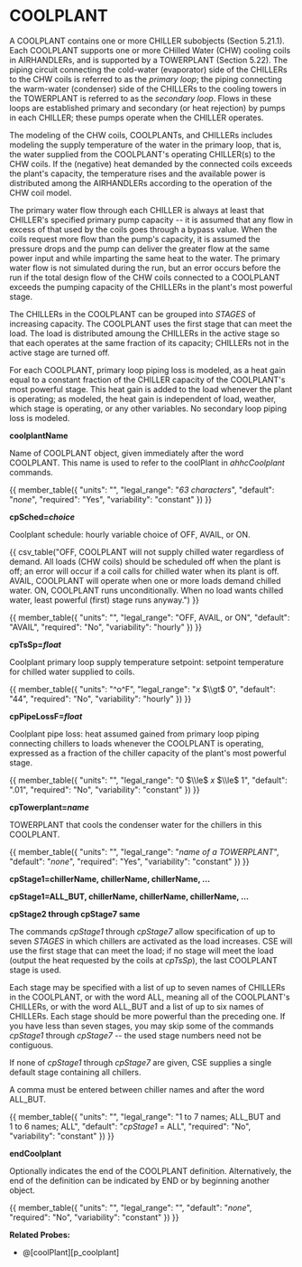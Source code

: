 # COOLPLANT

A COOLPLANT contains one or more CHILLER subobjects (Section 5.21.1). Each COOLPLANT supports one or more CHilled Water (CHW) cooling coils in AIRHANDLERs, and is supported by a TOWERPLANT (Section 5.22). The piping circuit connecting the cold-water (evaporator) side of the CHILLERs to the CHW coils is referred to as the *primary loop*; the piping connecting the warm-water (condenser) side of the CHILLERs to the cooling towers in the TOWERPLANT is referred to as the *secondary loop*. Flows in these loops are established primary and secondary (or heat rejection) by pumps in each CHILLER; these pumps operate when the CHILLER operates.

The modeling of the CHW coils, COOLPLANTs, and CHILLERs includes modeling the supply temperature of the water in the primary loop, that is, the water supplied from the COOLPLANT's operating CHILLER(s) to the CHW coils. If the (negative) heat demanded by the connected coils exceeds the plant's capacity, the temperature rises and the available power is distributed among the AIRHANDLERs according to the operation of the CHW coil model.

The primary water flow through each CHILLER is always at least that CHILLER's specified primary pump capacity -- it is assumed that any flow in excess of that used by the coils goes through a bypass value. When the coils request more flow than the pump's capacity, it is assumed the pressure drops and the pump can deliver the greater flow at the same power input and while imparting the same heat to the water. The primary water flow is not simulated during the run, but an error occurs before the run if the total design flow of the CHW coils connected to a COOLPLANT exceeds the pumping capacity of the CHILLERs in the plant's most powerful stage.

The CHILLERs in the COOLPLANT can be grouped into *STAGES* of increasing capacity. The COOLPLANT uses the first stage that can meet the load. The load is distributed amoung the CHILLERs in the active stage so that each operates at the same fraction of its capacity; CHILLERs not in the active stage are turned off.

For each COOLPLANT, primary loop piping loss is modeled, as a heat gain equal to a constant fraction of the CHILLER capacity of the COOLPLANT's most powerful stage. This heat gain is added to the load whenever the plant is operating; as modeled, the heat gain is independent of load, weather, which stage is operating, or any other variables. No secondary loop piping loss is modeled.

**coolplantName**

Name of COOLPLANT object, given immediately after the word COOLPLANT. This name is used to refer to the coolPlant in *ahhcCoolplant* commands.

{{
  member_table({
    "units": "",
    "legal_range": "*63 characters*", 
    "default": "*none*",
    "required": "Yes",
    "variability": "constant" 
  })
}}

**cpSched=*choice***

Coolplant schedule: hourly variable choice of OFF, AVAIL, or ON.

{{
  csv_table("OFF, COOLPLANT will not supply chilled water regardless of demand. All loads (CHW coils) should be scheduled off when the plant is off; an error will occur if a coil calls for chilled water when its plant is off.
AVAIL, COOLPLANT will operate when one or more loads demand chilled water.
ON,      COOLPLANT runs unconditionally. When no load wants chilled water&comma; least powerful (first) stage runs anyway.")
}}

{{
  member_table({
    "units": "",
    "legal_range": "OFF, AVAIL, or ON", 
    "default": "AVAIL",
    "required": "No",
    "variability": "hourly" 
  })
}}

**cpTsSp=*float***

Coolplant primary loop supply temperature setpoint: setpoint temperature for chilled water supplied to coils.

{{
  member_table({
    "units": "^o^F",
    "legal_range": "*x* $\\gt$ 0", 
    "default": "44",
    "required": "No",
    "variability": "hourly" 
  })
}}

**cpPipeLossF=*float***

Coolplant pipe loss: heat assumed gained from primary loop piping connecting chillers to loads whenever the COOLPLANT is operating, expressed as a fraction of the chiller capacity of the plant's most powerful stage.

{{
  member_table({
    "units": "",
    "legal_range": "0 $\\le$ *x* $\\le$ 1", 
    "default": ".01",
    "required": "No",
    "variability": "constant" 
  })
}}

**cpTowerplant=*name***

TOWERPLANT that cools the condenser water for the chillers in this COOLPLANT.

{{
  member_table({
    "units": "",
    "legal_range": "*name of a TOWERPLANT*", 
    "default": "*none*",
    "required": "Yes",
    "variability": "constant" 
  })
}}

**cpStage1=chillerName, chillerName, chillerName, ...**

**cpStage1=ALL\_BUT, chillerName, chillerName, chillerName, ...**

**cpStage2 through cpStage7 same**

The commands *cpStage1* through *cpStage7* allow specification of up to seven *STAGES* in which chillers are activated as the load increases. CSE will use the first stage that can meet the load; if no stage will meet the load (output the heat requested by the coils at *cpTsSp*), the last COOLPLANT stage is used.

Each stage may be specified with a list of up to seven names of CHILLERs in the COOLPLANT, or with the word ALL, meaning all of the COOLPLANT's CHILLERs, or with the word ALL\_BUT and a list of up to six names of CHILLERs. Each stage should be more powerful than the preceding one. If you have less than seven stages, you may skip some of the commands *cpStage1* through *cpStage7* -- the used stage numbers need not be contiguous.

If none of *cpStage1* through *cpStage7* are given, CSE supplies a single default stage containing all chillers.

A comma must be entered between chiller names and after the word ALL\_BUT.

{{
  member_table({
    "units": "",
    "legal_range": "1 to 7 names; ALL\_BUT and 1 to 6 names; ALL", 
    "default": "*cpStage1* = ALL",
    "required": "No",
    "variability": "constant" 
  })
}}

**endCoolplant**

Optionally indicates the end of the COOLPLANT definition. Alternatively, the end of the definition can be indicated by END or by beginning another object.

{{
  member_table({
    "units": "",
    "legal_range": "", 
    "default": "*none*",
    "required": "No",
    "variability": "constant" 
  })
}}

**Related Probes:**

- @[coolPlant][p_coolplant]
